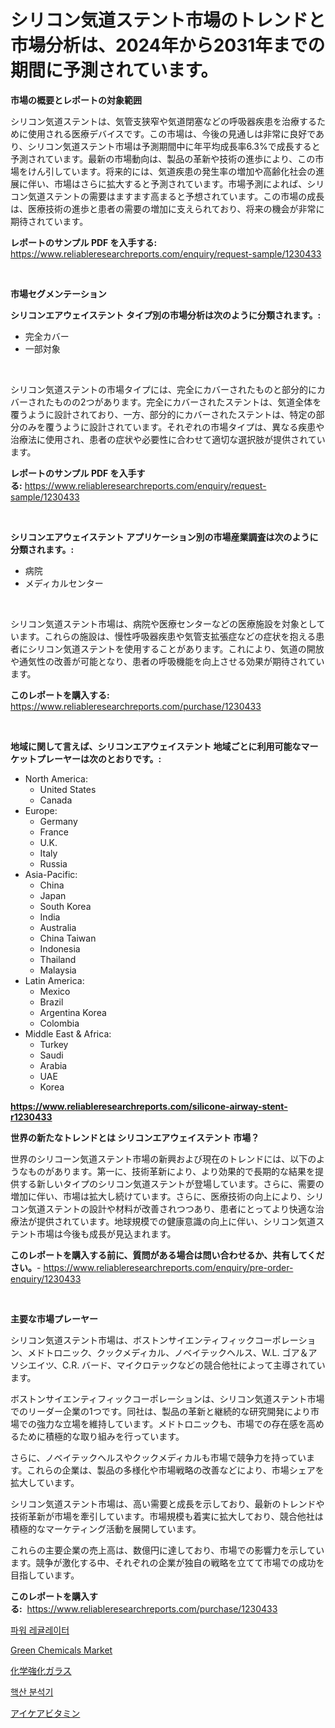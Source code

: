 <p><h1>シリコン気道ステント市場のトレンドと市場分析は、2024年から2031年までの期間に予測されています。</h1></p><p><strong>市場の概要とレポートの対象範囲</strong></p>
<p><p>シリコン気道ステントは、気管支狭窄や気道閉塞などの呼吸器疾患を治療するために使用される医療デバイスです。この市場は、今後の見通しは非常に良好であり、シリコン気道ステント市場は予測期間中に年平均成長率6.3%で成長すると予測されています。最新の市場動向は、製品の革新や技術の進歩により、この市場をけん引しています。将来的には、気道疾患の発生率の増加や高齢化社会の進展に伴い、市場はさらに拡大すると予測されています。市場予測によれば、シリコン気道ステントの需要はますます高まると予想されています。この市場の成長は、医療技術の進歩と患者の需要の増加に支えられており、将来の機会が非常に期待されています。</p></p>
<p><strong>レポートのサンプル PDF を入手する:</strong> <a href="https://www.reliableresearchreports.com/enquiry/request-sample/1230433">https://www.reliableresearchreports.com/enquiry/request-sample/1230433</a></p>
<p>&nbsp;</p>
<p><strong>市場セグメンテーション</strong></p>
<p><strong>シリコンエアウェイステント タイプ別の市場分析は次のように分類されます。:</strong></p>
<p><ul><li>完全カバー</li><li>一部対象</li></ul></p>
<p>&nbsp;</p>
<p><p>シリコン気道ステントの市場タイプには、完全にカバーされたものと部分的にカバーされたものの2つがあります。完全にカバーされたステントは、気道全体を覆うように設計されており、一方、部分的にカバーされたステントは、特定の部分のみを覆うように設計されています。それぞれの市場タイプは、異なる疾患や治療法に使用され、患者の症状や必要性に合わせて適切な選択肢が提供されています。</p></p>
<p><strong>レポートのサンプル PDF を入手する:</strong>&nbsp;<a href="https://www.reliableresearchreports.com/enquiry/request-sample/1230433">https://www.reliableresearchreports.com/enquiry/request-sample/1230433</a></p>
<p>&nbsp;</p>
<p><strong> シリコンエアウェイステント アプリケーション別の市場産業調査は次のように分類されます。:</strong></p>
<p><ul><li>病院</li><li>メディカルセンター</li></ul></p>
<p>&nbsp;</p>
<p><p>シリコン気道ステント市場は、病院や医療センターなどの医療施設を対象としています。これらの施設は、慢性呼吸器疾患や気管支拡張症などの症状を抱える患者にシリコン気道ステントを使用することがあります。これにより、気道の開放や通気性の改善が可能となり、患者の呼吸機能を向上させる効果が期待されています。</p></p>
<p><strong>このレポートを購入する:</strong>&nbsp; <a href="https://www.reliableresearchreports.com/purchase/1230433">https://www.reliableresearchreports.com/purchase/1230433</a></p>
<p>&nbsp;</p>
<p><strong>地域に関して言えば、シリコンエアウェイステント 地域ごとに利用可能なマーケットプレーヤーは次のとおりです。:</strong></p>
<p><ul>
    <li>
        North America:
        <ul>
            <li>United States</li>
            <li>Canada</li>
        </ul>
    </li>
    <li>
        Europe:
        <ul>
            <li>Germany</li>
            <li>France</li>
            <li>U.K.</li>
            <li>Italy</li>
            <li>Russia</li>
        </ul>
    </li>
    <li>
        Asia-Pacific:
        <ul>
            <li>China</li>
            <li>Japan</li>
            <li>South Korea</li>
            <li>India</li>
            <li>Australia</li>
            <li>China Taiwan</li>
            <li>Indonesia</li>
            <li>Thailand</li>
            <li>Malaysia</li>
        </ul>
    </li>
    <li>
        Latin America:
        <ul>
            <li>Mexico</li>
            <li>Brazil</li>
            <li>Argentina Korea</li>
            <li>Colombia</li>
        </ul>
    </li>
    <li>
        Middle East & Africa:
        <ul>
            <li>Turkey</li>
            <li>Saudi</li>
            <li>Arabia</li>
            <li>UAE</li>
            <li>Korea</li>
        </ul>
    </li>
    </ul></p>
<p><strong><a href="https://www.reliableresearchreports.com/silicone-airway-stent-r1230433">https://www.reliableresearchreports.com/silicone-airway-stent-r1230433</a></strong>&nbsp;</p>
<p><strong>世界の新たなトレンドとは シリコンエアウェイステント 市場？</strong></p>
<p><p>世界のシリコーン気道ステント市場の新興および現在のトレンドには、以下のようなものがあります。第一に、技術革新により、より効果的で長期的な結果を提供する新しいタイプのシリコン気道ステントが登場しています。さらに、需要の増加に伴い、市場は拡大し続けています。さらに、医療技術の向上により、シリコン気道ステントの設計や材料が改善されつつあり、患者にとってより快適な治療法が提供されています。地球規模での健康意識の向上に伴い、シリコン気道ステント市場は今後も成長が見込まれます。</p></p>
<p><strong>このレポートを購入する前に、質問がある場合は問い合わせるか、共有してください。</strong>- <a href="https://www.reliableresearchreports.com/enquiry/pre-order-enquiry/1230433">https://www.reliableresearchreports.com/enquiry/pre-order-enquiry/1230433</a></p>
<p>&nbsp;</p>
<p><strong>主要な市場プレーヤー</strong></p>
<p><p>シリコン気道ステント市場は、ボストンサイエンティフィックコーポレーション、メドトロニック、クックメディカル、ノベイテックヘルス、W.L. ゴア＆アソシエイツ、C.R. バード、マイクロテックなどの競合他社によって主導されています。</p><p>ボストンサイエンティフィックコーポレーションは、シリコン気道ステント市場でのリーダー企業の1つです。同社は、製品の革新と継続的な研究開発により市場での強力な立場を維持しています。メドトロニックも、市場での存在感を高めるために積極的な取り組みを行っています。</p><p>さらに、ノベイテックヘルスやクックメディカルも市場で競争力を持っています。これらの企業は、製品の多様化や市場戦略の改善などにより、市場シェアを拡大しています。</p><p>シリコン気道ステント市場は、高い需要と成長を示しており、最新のトレンドや技術革新が市場を牽引しています。市場規模も着実に拡大しており、競合他社は積極的なマーケティング活動を展開しています。</p><p>これらの主要企業の売上高は、数億円に達しており、市場での影響力を示しています。競争が激化する中、それぞれの企業が独自の戦略を立てて市場での成功を目指しています。</p></p>
<p><strong>このレポートを購入する:</strong>&nbsp;&nbsp;<a href="https://www.reliableresearchreports.com/purchase/1230433">https://www.reliableresearchreports.com/purchase/1230433</a></p>
<p><p><a href="https://medium.com/@arthuralety6767836754/%EA%B7%9C%EC%A0%9C%EC%9E%90-%EC%8B%9C%EC%9E%A5-%EB%B6%84%EC%84%9D-%EA%B8%80%EB%A1%9C%EB%B2%8C-%EC%82%B0%EC%97%85-%EC%A0%84%EB%A7%9D-%EB%B0%8F-%EC%98%88%EC%B8%A1-2024%EB%85%84%EB%B6%80%ED%84%B0-2031%EB%85%84-8adc437ec461">파워 레귤레이터</a></p><p><a href="https://www.linkedin.com/pulse/green-chemicals-market-provides-comprehensive-analysis-including-e1yof?trackingId=g1hjnPGrQUAnRTNF3ieVaQ%3D%3D">Green Chemicals Market</a></p><p><a href="https://medium.com/@murraycod1929/%E5%8C%96%E5%AD%A6%E5%BC%B7%E5%8C%96%E3%82%AC%E3%83%A9%E3%82%B9%E5%B8%82%E5%A0%B4%E8%A6%8F%E6%A8%A1-%E5%B8%82%E5%A0%B4%E5%8B%95%E5%90%91%E3%81%A8%E5%B8%82%E5%A0%B4%E4%BA%88%E6%B8%AC-2024%E5%B9%B4%E3%81%8B%E3%82%892031%E5%B9%B4%E3%81%BE%E3%81%A7-b2e61e65307e">化学強化ガラス</a></p><p><a href="https://medium.com/@evo032/%ED%95%B5%EC%82%B0-%EB%B6%84%EC%84%9D%EA%B8%B0-%EC%8B%9C%EC%9E%A5-%EC%8B%9C%EC%9E%A5-cagr-%EC%8B%9C%EC%9E%A5-%EB%8F%99%ED%96%A5-%EB%B0%8F-%EC%84%B1%EC%9E%A5-%EC%A0%84%EB%9E%B5%EC%97%90-%EB%8C%80%ED%95%9C-%ED%86%B5%EC%B0%B0%EB%A0%A5-4dbcfcfcdf2a">핵산 분석기</a></p><p><a href="https://medium.com/@alletty768546/%E7%9B%AE%E3%81%AE%E3%82%B1%E3%82%A2%E3%83%93%E3%82%BF%E3%83%9F%E3%83%B3%E5%B8%82%E5%A0%B4-%E5%B8%82%E5%A0%B4cagr-%E5%B8%82%E5%A0%B4%E3%83%88%E3%83%AC%E3%83%B3%E3%83%89-%E6%88%90%E9%95%B7%E6%88%A6%E7%95%A5%E3%81%AB%E5%AF%BE%E3%81%99%E3%82%8B%E6%B4%9E%E5%AF%9F-b86f3f7c42c1">アイケアビタミン</a></p></p>